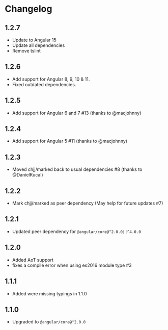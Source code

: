 # Changelog

## 1.2.7

- Update to Angular 15
- Update all dependencies
- Remove tslint


## 1.2.6

- Add support for Angular 8, 9, 10 & 11.
- Fixed outdated dependencies.

## 1.2.5

- Add support for Angular 6 and 7 #13 (thanks to @macjohnny)

## 1.2.4

- Add support for Angular 5 #11 (thanks to @macjohnny)

## 1.2.3

- Moved chjj/marked back to usual dependencies #8 (thanks to @DanielKucal)

## 1.2.2

- Mark chjj/marked as peer dependency (May help for future updates #7)

## 1.2.1

- Updated peer dependency for `@angular/core@^2.0.0||^4.0.0`

## 1.2.0

- Added AoT support
- fixes a compile error when using es2016 module type #3

## 1.1.1

- Added were missing typings in 1.1.0

## 1.1.0

- Upgraded to `@angular/core@^2.0.0`
